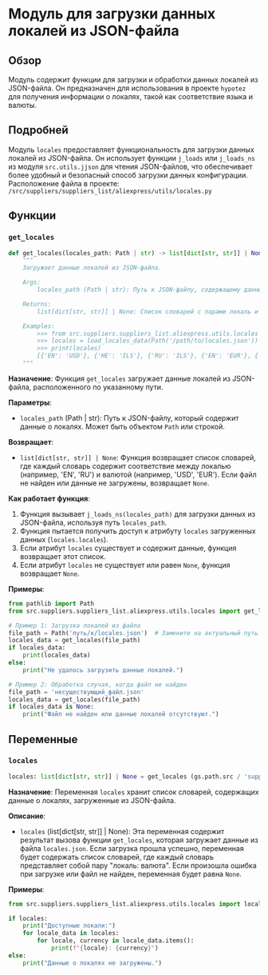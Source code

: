 # Модуль для загрузки данных локалей из JSON-файла

## Обзор

Модуль содержит функции для загрузки и обработки данных локалей из JSON-файла. Он предназначен для использования в проекте `hypotez` для получения информации о локалях, такой как соответствие языка и валюты.

## Подробней

Модуль `locales` предоставляет функциональность для загрузки данных локалей из JSON-файла. Он использует функции `j_loads` или `j_loads_ns` из модуля `src.utils.jjson` для чтения JSON-файлов, что обеспечивает более удобный и безопасный способ загрузки данных конфигурации.
Расположение файла в проекте: `/src/suppliers/suppliers_list/aliexpress/utils/locales.py`

## Функции

### `get_locales`

```python
def get_locales(locales_path: Path | str) -> list[dict[str, str]] | None:
    """
    Загружает данные локалей из JSON-файла.

    Args:
        locales_path (Path | str): Путь к JSON-файлу, содержащему данные локалей.

    Returns:
        list[dict[str, str]] | None: Список словарей с парами локаль и валюта.

    Examples:
        >>> from src.suppliers.suppliers_list.aliexpress.utils.locales import load_locales_data
        >>> locales = load_locales_data(Path('/path/to/locales.json'))
        >>> print(locales)
        [{'EN': 'USD'}, {'HE': 'ILS'}, {'RU': 'ILS'}, {'EN': 'EUR'}, {'EN': 'GBR'}, {'RU': 'EUR'}]
    """
```

**Назначение**: Функция `get_locales` загружает данные локалей из JSON-файла, расположенного по указанному пути.

**Параметры**:
- `locales_path` (Path | str): Путь к JSON-файлу, который содержит данные о локалях. Может быть объектом `Path` или строкой.

**Возвращает**:
- `list[dict[str, str]] | None`: Функция возвращает список словарей, где каждый словарь содержит соответствие между локалью (например, 'EN', 'RU') и валютой (например, 'USD', 'EUR'). Если файл не найден или данные не загружены, возвращает `None`.

**Как работает функция**:
1. Функция вызывает `j_loads_ns(locales_path)` для загрузки данных из JSON-файла, используя путь `locales_path`.
2. Функция пытается получить доступ к атрибуту `locales` загруженных данных (`locales.locales`).
3. Если атрибут `locales` существует и содержит данные, функция возвращает этот список.
4. Если атрибут `locales` не существует или равен `None`, функция возвращает `None`.

**Примеры**:

```python
from pathlib import Path
from src.suppliers.suppliers_list.aliexpress.utils.locales import get_locales

# Пример 1: Загрузка локалей из файла
file_path = Path('путь/к/locales.json')  # Замените на актуальный путь к файлу
locales_data = get_locales(file_path)
if locales_data:
    print(locales_data)
else:
    print("Не удалось загрузить данные локалей.")

# Пример 2: Обработка случая, когда файл не найден
file_path = 'несуществующий_файл.json'
locales_data = get_locales(file_path)
if locales_data is None:
    print("Файл не найден или данные локалей отсутствуют.")
```

## Переменные

### `locales`

```python
locales: list[dict[str, str]] | None = get_locales (gs.path.src / 'suppliers' / 'suppliers_list' / 'aliexpress' / 'utils' / 'locales.json') # defined locales for campaigns
```

**Назначение**:  Переменная `locales` хранит список словарей, содержащих данные о локалях, загруженные из JSON-файла.

**Описание**:
- `locales` (list[dict[str, str]] | None): Эта переменная содержит результат вызова функции `get_locales`, которая загружает данные из файла `locales.json`. Если загрузка прошла успешно, переменная будет содержать список словарей, где каждый словарь представляет собой пару "локаль: валюта". Если произошла ошибка при загрузке или файл не найден, переменная будет равна `None`.

**Примеры**:

```python
from src.suppliers.suppliers_list.aliexpress.utils.locales import locales

if locales:
    print("Доступные локали:")
    for locale_data in locales:
        for locale, currency in locale_data.items():
            print(f"{locale}: {currency}")
else:
    print("Данные о локалях не загружены.")
